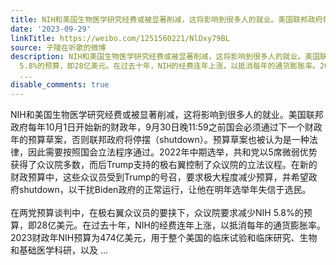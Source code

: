 ```yaml
---
title: NIH和美国生物医学研究经费或被显著削减，这将影响到很多人的就业。美国联邦政府每年10月1日开始新的财政年，9月30日晚11:59之前国会必须通过下一个财政年的预算...
date: '2023-09-29'
linkTitle: https://weibo.com/1251560221/NlDxy79BL
source: 子陵在听歌的微博
description: NIH和美国生物医学研究经费或被显著削减，这将影响到很多人的就业。美国联邦政府每年10月1日开始新的财政年，9月30日晚11:59之前国会必须通过下一个财政年的预算草案，否则联邦政府将停摆（shutdown）。预算草案也被认为是一种法律，因此需要按照国会立法程序通过。2022年中期选举，共和党以5席微弱优势获得了众议院多数，而后Trump支持的极右翼控制了众议院的立法议程。在新的财政预算中，这些众议员受到Trump的号召，要求极大程度减少预算，并希望政府shutdown，以干扰Biden政府的正常运行，让他在明年选举年失信于选民。<br><br>在两党预算谈判中，在极右翼众议员的要挟下，众议院要求减少NIH
  5.8%的预算，即28亿美元。在过去十年，NIH的经费连年上涨，以抵消每年的通货膨胀率。2023财政年NIH预算为474亿美元，用于整个美国的临床试验和临床研究、生物和基础医学科研，以及
  ...
disable_comments: true
---
```

NIH和美国生物医学研究经费或被显著削减，这将影响到很多人的就业。美国联邦政府每年10月1日开始新的财政年，9月30日晚11:59之前国会必须通过下一个财政年的预算草案，否则联邦政府将停摆（shutdown）。预算草案也被认为是一种法律，因此需要按照国会立法程序通过。2022年中期选举，共和党以5席微弱优势获得了众议院多数，而后Trump支持的极右翼控制了众议院的立法议程。在新的财政预算中，这些众议员受到Trump的号召，要求极大程度减少预算，并希望政府shutdown，以干扰Biden政府的正常运行，让他在明年选举年失信于选民。<br><br>在两党预算谈判中，在极右翼众议员的要挟下，众议院要求减少NIH 5.8%的预算，即28亿美元。在过去十年，NIH的经费连年上涨，以抵消每年的通货膨胀率。2023财政年NIH预算为474亿美元，用于整个美国的临床试验和临床研究、生物和基础医学科研，以及 ...